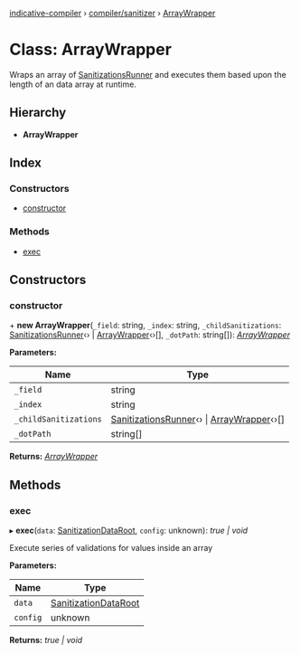[indicative-compiler](../README.md) › [compiler/sanitizer](../modules/compiler_sanitizer.md) › [ArrayWrapper](compiler_sanitizer.arraywrapper.md)

# Class: ArrayWrapper

Wraps an array of [SanitizationsRunner](compiler_sanitizer.sanitizationsrunner.md) and executes
them based upon the length of an data array at runtime.

## Hierarchy

* **ArrayWrapper**

## Index

### Constructors

* [constructor](compiler_sanitizer.arraywrapper.md#constructor)

### Methods

* [exec](compiler_sanitizer.arraywrapper.md#exec)

## Constructors

###  constructor

\+ **new ArrayWrapper**(`_field`: string, `_index`: string, `_childSanitizations`: [SanitizationsRunner](compiler_sanitizer.sanitizationsrunner.md)‹› | [ArrayWrapper](compiler_sanitizer.arraywrapper.md)‹›[], `_dotPath`: string[]): *[ArrayWrapper](compiler_sanitizer.arraywrapper.md)*

**Parameters:**

Name | Type |
------ | ------ |
`_field` | string |
`_index` | string |
`_childSanitizations` | [SanitizationsRunner](compiler_sanitizer.sanitizationsrunner.md)‹› &#124; [ArrayWrapper](compiler_sanitizer.arraywrapper.md)‹›[] |
`_dotPath` | string[] |

**Returns:** *[ArrayWrapper](compiler_sanitizer.arraywrapper.md)*

## Methods

###  exec

▸ **exec**(`data`: [SanitizationDataRoot](../modules/compiler_main.md#sanitizationdataroot), `config`: unknown): *true | void*

Execute series of validations for values inside an array

**Parameters:**

Name | Type |
------ | ------ |
`data` | [SanitizationDataRoot](../modules/compiler_main.md#sanitizationdataroot) |
`config` | unknown |

**Returns:** *true | void*
